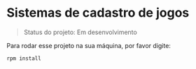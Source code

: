 <h1>Sistemas de cadastro de jogos</h1>

> Status do projeto: Em desenvolvimento

Para rodar esse projeto na sua máquina, por favor digite:
```
rpm install
```

